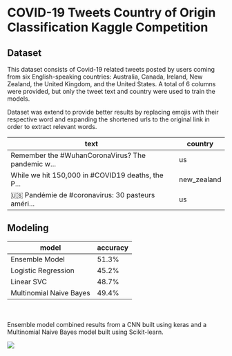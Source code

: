 # COVID-19 Tweets Country of Origin Classification Kaggle Competition

## Dataset
This dataset consists of Covid-19 related tweets posted  by users coming  from six  English-speaking  countries:  Australia,  Canada,  Ireland,  New  Zealand,  the  United  Kingdom, and the United States.  A total of 6 columns were provided, but only the tweet text and country were used to train the models. </br>

Dataset was extend to provide better results by replacing emojis with their respective word and expanding the shortened urls to the original link in order to extract relevant words.


| text                                              | country     |
| ------------------------------------------------- | ----------- |
| Remember the #WuhanCoronaVirus? The pandemic w... | us          |
| While we hit 150,000 in #COVID19 deaths, the P... | new_zealand |
| 🇺🇸 Pandémie de #coronavirus: 30 pasteurs améri...	| us          |


## Modeling
| model                    | accuracy |
| ------------------------ | -------- |
| Ensemble Model           | 51.3%    |     
| Logistic Regression      | 45.2%    |
| Linear SVC               | 48.7%    |
| Multinomial Naive Bayes  | 49.4%    |
</br></br>
Ensemble model combined results from a CNN built using keras and a Multinomial Naive Bayes model built using Scikit-learn.

![](https://github.com/thomasdurkin/Capstone-Kaggle-Competition/blob/master/Confusion%20Matrix.PNG)






